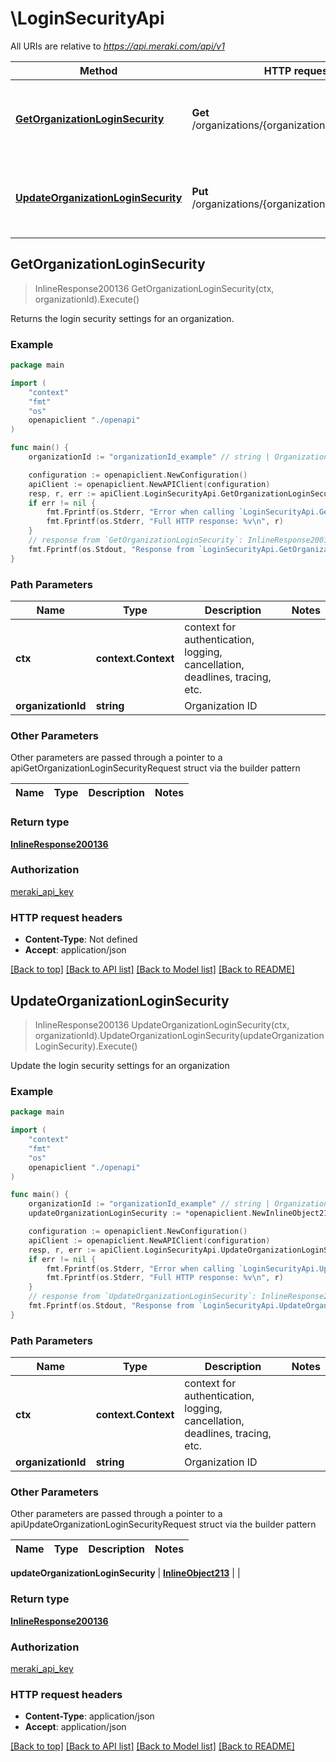 # \LoginSecurityApi

All URIs are relative to *https://api.meraki.com/api/v1*

Method | HTTP request | Description
------------- | ------------- | -------------
[**GetOrganizationLoginSecurity**](LoginSecurityApi.md#GetOrganizationLoginSecurity) | **Get** /organizations/{organizationId}/loginSecurity | Returns the login security settings for an organization.
[**UpdateOrganizationLoginSecurity**](LoginSecurityApi.md#UpdateOrganizationLoginSecurity) | **Put** /organizations/{organizationId}/loginSecurity | Update the login security settings for an organization



## GetOrganizationLoginSecurity

> InlineResponse200136 GetOrganizationLoginSecurity(ctx, organizationId).Execute()

Returns the login security settings for an organization.



### Example

```go
package main

import (
    "context"
    "fmt"
    "os"
    openapiclient "./openapi"
)

func main() {
    organizationId := "organizationId_example" // string | Organization ID

    configuration := openapiclient.NewConfiguration()
    apiClient := openapiclient.NewAPIClient(configuration)
    resp, r, err := apiClient.LoginSecurityApi.GetOrganizationLoginSecurity(context.Background(), organizationId).Execute()
    if err != nil {
        fmt.Fprintf(os.Stderr, "Error when calling `LoginSecurityApi.GetOrganizationLoginSecurity``: %v\n", err)
        fmt.Fprintf(os.Stderr, "Full HTTP response: %v\n", r)
    }
    // response from `GetOrganizationLoginSecurity`: InlineResponse200136
    fmt.Fprintf(os.Stdout, "Response from `LoginSecurityApi.GetOrganizationLoginSecurity`: %v\n", resp)
}
```

### Path Parameters


Name | Type | Description  | Notes
------------- | ------------- | ------------- | -------------
**ctx** | **context.Context** | context for authentication, logging, cancellation, deadlines, tracing, etc.
**organizationId** | **string** | Organization ID | 

### Other Parameters

Other parameters are passed through a pointer to a apiGetOrganizationLoginSecurityRequest struct via the builder pattern


Name | Type | Description  | Notes
------------- | ------------- | ------------- | -------------


### Return type

[**InlineResponse200136**](InlineResponse200136.md)

### Authorization

[meraki_api_key](../README.md#meraki_api_key)

### HTTP request headers

- **Content-Type**: Not defined
- **Accept**: application/json

[[Back to top]](#) [[Back to API list]](../README.md#documentation-for-api-endpoints)
[[Back to Model list]](../README.md#documentation-for-models)
[[Back to README]](../README.md)


## UpdateOrganizationLoginSecurity

> InlineResponse200136 UpdateOrganizationLoginSecurity(ctx, organizationId).UpdateOrganizationLoginSecurity(updateOrganizationLoginSecurity).Execute()

Update the login security settings for an organization



### Example

```go
package main

import (
    "context"
    "fmt"
    "os"
    openapiclient "./openapi"
)

func main() {
    organizationId := "organizationId_example" // string | Organization ID
    updateOrganizationLoginSecurity := *openapiclient.NewInlineObject213() // InlineObject213 |  (optional)

    configuration := openapiclient.NewConfiguration()
    apiClient := openapiclient.NewAPIClient(configuration)
    resp, r, err := apiClient.LoginSecurityApi.UpdateOrganizationLoginSecurity(context.Background(), organizationId).UpdateOrganizationLoginSecurity(updateOrganizationLoginSecurity).Execute()
    if err != nil {
        fmt.Fprintf(os.Stderr, "Error when calling `LoginSecurityApi.UpdateOrganizationLoginSecurity``: %v\n", err)
        fmt.Fprintf(os.Stderr, "Full HTTP response: %v\n", r)
    }
    // response from `UpdateOrganizationLoginSecurity`: InlineResponse200136
    fmt.Fprintf(os.Stdout, "Response from `LoginSecurityApi.UpdateOrganizationLoginSecurity`: %v\n", resp)
}
```

### Path Parameters


Name | Type | Description  | Notes
------------- | ------------- | ------------- | -------------
**ctx** | **context.Context** | context for authentication, logging, cancellation, deadlines, tracing, etc.
**organizationId** | **string** | Organization ID | 

### Other Parameters

Other parameters are passed through a pointer to a apiUpdateOrganizationLoginSecurityRequest struct via the builder pattern


Name | Type | Description  | Notes
------------- | ------------- | ------------- | -------------

 **updateOrganizationLoginSecurity** | [**InlineObject213**](InlineObject213.md) |  | 

### Return type

[**InlineResponse200136**](InlineResponse200136.md)

### Authorization

[meraki_api_key](../README.md#meraki_api_key)

### HTTP request headers

- **Content-Type**: application/json
- **Accept**: application/json

[[Back to top]](#) [[Back to API list]](../README.md#documentation-for-api-endpoints)
[[Back to Model list]](../README.md#documentation-for-models)
[[Back to README]](../README.md)

